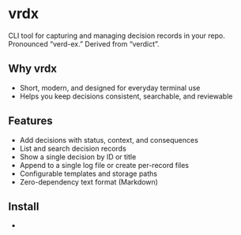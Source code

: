 # vrdx
CLI tool for capturing and managing decision records in your repo. <br>
Pronounced “verd-ex.” Derived from “verdict”.

## Why vrdx

-    Short, modern, and designed for everyday terminal use
-    Helps you keep decisions consistent, searchable, and reviewable

## Features

-    Add decisions with status, context, and consequences
-    List and search decision records
-    Show a single decision by ID or title
-    Append to a single log file or create per-record files
-    Configurable templates and storage paths
-    Zero-dependency text format (Markdown)

## Install

- 
